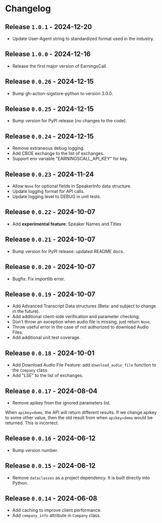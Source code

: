# Changelog

## Release `1.0.1` - 2024-12-20

* Update User-Agent string to standardized format used in the industry.

## Release `1.0.0` - 2024-12-16

* Release the first major version of EarningsCall.

## Release `0.0.26` - 2024-12-15

* Bump gh-action-sigstore-python to version 3.0.0.

## Release `0.0.25` - 2024-12-15

* Bump version for PyPI release (no changes to the code).

## Release `0.0.24` - 2024-12-15

* Remove extraneous debug logging.
* Add CBOE exchange to the list of exchanges.
* Support env variable "EARNINGSCALL_API_KEY" for key.

## Release `0.0.23` - 2024-11-24

* Allow `None` for optional fields in SpeakerInfo data structure.
* Update logging format for API calls.
* Update logging level to DEBUG in unit tests.

## Release `0.0.22` - 2024-10-07

* Add **experimental feature**: Speaker Names and Titles

## Release `0.0.21` - 2024-10-07

* Bump version for PyPI release: updated README docs.

## Release `0.0.20` - 2024-10-07

* Bugfix: Fix importlib error.

## Release `0.0.19` - 2024-10-07

* Add Advanced Transcript Data structures (Beta: and subject to change in the future).
* Add additional client-side verification and parameter checking.
* Don't throw an exception when audio file is missing, just return `None`.
* Throw useful error in the case of not authorized to download Audio Files.
* Add additional unit test coverage.

## Release `0.0.18` - 2024-10-01

* Add Download Audio File Feature: add `download_audio_file` function to the `Company` class.
* Add "LSE" to the list of exchanges.

## Release `0.0.17` - 2024-08-04

* Remove apikey from the ignored parameters list.

When `apikey=demo`, the API will return different results.  If we change
apikey to some other value, then the old result from when `apikey=demo`
would be returned.  This is incorrect.

## Release `0.0.16` - 2024-06-12
* Bump version number.

## Release `0.0.15` - 2024-06-12
* Remove `dataclasses` as a project dependency.  It is built directly into Python.

## Release `0.0.14` - 2024-06-08
* Add caching to improve client performance.
* Add `company_info` attribute in `Company` class.
